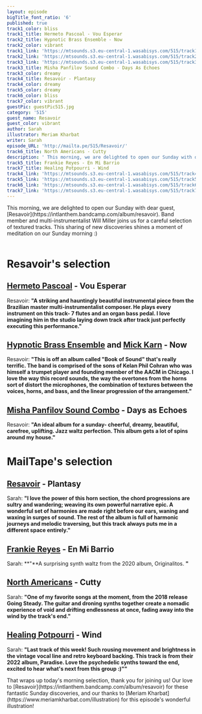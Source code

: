 ```yaml
---
layout: episode
bigTitle_font_ratio: '6'
published: true
track1_color: bliss
track1_title: Hermeto Pascoal - Vou Esperar
track2_title: Hypnotic Brass Ensemble - Now
track2_color: vibrant
track1_link: 'https://mtsounds.s3.eu-central-1.wasabisys.com/515/track1.mp3'
track2_link: 'https://mtsounds.s3.eu-central-1.wasabisys.com/515/track2.mp3'
track3_link: 'https://mtsounds.s3.eu-central-1.wasabisys.com/515/track3.mp3'
track3_title: Misha Panfilov Sound Combo - Days As Echoes
track3_color: dreamy
track4_title: Resavoir - Plantasy
track4_color: dreamy
track5_color: dreamy
track6_color: bliss
track7_color: vibrant
guestPic: guestPic515.jpg
category: '515'
guest_name: Resavoir
guest_color: vibrant
author: Sarah
illustrator: Meriam Kharbat
writer: Sarah
episode_URL: 'http://mailta.pe/515/Resavoir/'
track6_title: North Americans - Cutty
description: ' This morning, we are delighted to open our Sunday with dear guest, Resavoir. Band member and multi-instrumentalist Will Miller joins us for a careful selection of textured tracks. This sharing of new discoveries shines a moment of meditation on our Sunday morning :)'
track5_title: Frankie Reyes - En Mi Barrio
track7_title: Healing Potpourri - Wind
track4_link: 'https://mtsounds.s3.eu-central-1.wasabisys.com/515/track4.mp3'
track5_link: 'https://mtsounds.s3.eu-central-1.wasabisys.com/515/track5.mp3'
track6_link: 'https://mtsounds.s3.eu-central-1.wasabisys.com/515/track6.mp3'
track7_link: 'https://mtsounds.s3.eu-central-1.wasabisys.com/515/track7.mp3'
---
```

<p id="introduction"> This morning, we are delighted to open our Sunday with dear guest, [Resavoir](https://intlanthem.bandcamp.com/album/resavoir). Band member and multi-instrumentalist Will Miller joins us for a careful selection of textured tracks. This sharing of new discoveries shines a moment of meditation on our Sunday morning :)
  <br><br>

# Resavoir's selection

## [Hermeto Pascoal](https://rogerdoyle1.bandcamp.com/) - Vou Esperar
Resavoir: **"**A striking and hauntingly beautiful instrumental piece from the Brazilian master multi-instrumentalist composer. He plays every instrument on this track- 7 flutes and an organ bass pedal. I love imagining him in the studio laying down track after track just perfectly executing this performance.**"**

## [Hypnotic Brass Ensemble](http://www.yoshihirohanno.com/discography/) and [Mick Karn](https://mickkarn.net/) - Now
Resavoir: **"**This is off an album called "Book of Sound" that's really terrific. The band is comprised of the sons of Kelan Phil Cohran who was himself a trumpet player and founding member of the AACM in Chicago. I love the way this record sounds, the way the overtones from the horns sort of distort the microphones, the combination of textures between the voices, horns, and bass, and the linear progression of the arrangement.**"**

## [Misha Panfilov Sound Combo](https://johnpowellmusic.com/) - Days as Echoes
Resavoir: **"**An ideal album for a sunday- cheerful, dreamy, beautiful, carefree, uplifting. Jazz waltz perfection. This album gets a lot of spins around my house.**"**

# MailTape's selection

## [Resavoir](https://intlanthem.bandcamp.com/album/resavoir) - Plantasy
Sarah: **"**I love the power of this horn section, the chord progressions are sultry and wandering; weaving its own powerful narrative epic. A wonderful set of harmonies are made right before our ears, waning and waxing in surges of sound. The rest of the album is full of harmonic journeys and melodic traversing, but this track always puts me in a different space entirely.**"**

## [Frankie Reyes](https://omnigardens.bandcamp.com/) - En Mi Barrio
Sarah: **"**A surprising synth waltz from the 2020 album, Originalitos. **"**

## [North Americans](https://paul.mycpanel.princeton.edu/compositions-sorted.html) - Cutty
Sarah: **"**One of my favorite songs at the moment, from the 2018 release Going Steady. The guitar and droning synths together create a nomadic experience of void and drifting endlessness at once, fading away into the wind by the track's end.**"**

## [Healing Potpourri](https://elorisaxl.bandcamp.com/album/the-blue-of-distance) - Wind
Sarah: **"**Last track of this week! Such rousing movement and brightness in the vintage vocal line and retro keyboard backing. This track is from their 2022 album, Paradise. Love the psychedelic synths toward the end, excited to hear what's next from this group :)"**"**

<p id="outroduction">That wraps up today's morning selection, thank you for joining us! Our love to [Resavoir](https://intlanthem.bandcamp.com/album/resavoir) for these fantastic Sunday discoveries, and our thanks to [Meriam Kharbat](https://www.meriamkharbat.com/illustration) for this episode's wonderful illustration!</p>
